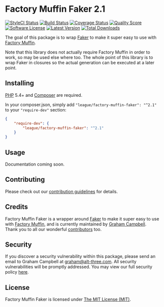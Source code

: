 Factory Muffin Faker 2.1
========================

[![StyleCI Status](https://styleci.io/repos/27880728/shield)](https://styleci.io/repos/27880728)
[![Build Status](https://img.shields.io/travis/thephpleague/factory-muffin-faker.svg?style=flat-square)](https://travis-ci.org/thephpleague/factory-muffin-faker)
[![Coverage Status](https://img.shields.io/scrutinizer/coverage/g/thephpleague/factory-muffin-faker.svg?style=flat-square)](https://scrutinizer-ci.com/g/thephpleague/factory-muffin-faker/code-structure)
[![Quality Score](https://img.shields.io/scrutinizer/g/thephpleague/factory-muffin-faker.svg?style=flat-square)](https://scrutinizer-ci.com/g/thephpleague/factory-muffin-faker)
[![Software License](https://img.shields.io/badge/license-MIT-brightgreen.svg?style=flat-square)](LICENSE)
[![Latest Version](https://img.shields.io/github/release/thephpleague/factory-muffin-faker.svg?style=flat-square)](https://github.com/thephpleague/factory-muffin-faker/releases)
[![Total Downloads](https://img.shields.io/packagist/dt/league/factory-muffin-faker.svg?style=flat-square)](https://packagist.org/packages/league/factory-muffin-faker)

The goal of this package is to wrap [Faker](https://github.com/fzaninotto/Faker) to make it super easy to use with [Factory Muffin](https://github.com/thephpleague/factory-muffin).

Note that this library does not actually require Factory Muffin in order to work, so may be used else where too. The whole point of this library is to wrap Faker in closures so the actual generation can be executed at a later point.


## Installing

[PHP](https://php.net) 5.4+ and [Composer](https://getcomposer.org) are required.

In your composer.json, simply add `"league/factory-muffin-faker": "^2.1"` to your `"require-dev"` section:
```json
{
    "require-dev": {
        "league/factory-muffin-faker": "^2.1"
    }
}
```


## Usage

Documentation coming soon.


## Contributing

Please check out our [contribution guidelines](.github/CONTRIBUTING.md) for details.


## Credits

Factory Muffin Faker is a wrapper around [Faker](https://github.com/fzaninotto/Faker) to make it super easy to use with [Factory Muffin](https://github.com/thephpleague/factory-muffin), and is currently maintained by [Graham Campbell](https://github.com/GrahamCampbell). Thank you to all our wonderful [contributors](https://github.com/thephpleague/factory-muffin-faker/contributors) too.


## Security

If you discover a security vulnerability within this package, please send an email to Graham Campbell at graham@alt-three.com. All security vulnerabilities will be promptly addressed. You may view our full security policy [here](https://github.com/thephpleague/factory-muffin-faker/security/policy).


## License

Factory Muffin Faker is licensed under [The MIT License (MIT)](LICENSE).
